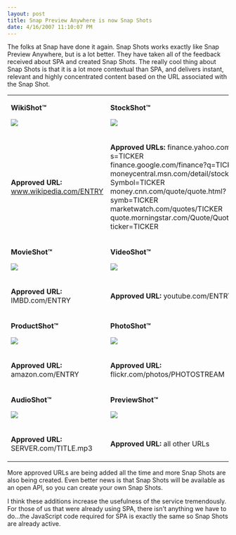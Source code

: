 ```yaml
---
layout: post
title: Snap Preview Anywhere is now Snap Shots
date: 4/16/2007 11:10:07 PM
---
```


The folks at Snap have done it again. Snap Shots works exactly like Snap Preview Anywhere, but is a lot better. They have taken all of the feedback received about SPA and created Snap Shots. The really cool thing about Snap Shots is that it is a lot more contextual than SPA, and delivers instant, relevant and highly concentrated content based on the URL associated with the Snap Shot.
 <table align="center"> <tbody> <tr> <td> 

**WikiShot™**  

![](http://blog.snap.com/wp-content/uploads/WikiShot.jpg) 
</td> <td> 

**StockShot™**  

![](http://blog.snap.com/wp-content/uploads/StockShot.jpg) 
</td></tr> <tr> <td> 

**Approved URL:** www.wikipedia.com/ENTRY 
</td> <td> 

**Approved URLs:** finance.yahoo.com/q?s=TICKER  
finance.google.com/finance?q=TICKER  
moneycentral.msn.com/detail/stock_quote?Symbol=TICKER  
money.cnn.com/quote/quote.html?symb=TICKER  
marketwatch.com/quotes/TICKER  
quote.morningstar.com/Quote/Quote.aspx?ticker=TICKER 
</td></tr> <tr> <td> 

**MovieShot™**  

![](http://blog.snap.com/wp-content/uploads/MovieShot.jpg) 
</td> <td> 

**VideoShot™**  

![](http://blog.snap.com/wp-content/uploads/VideoShot.jpg) 
</td></tr> <tr> <td> 

**Approved URL:** IMBD.com/ENTRY 
</td> <td> 

**Approved URL:** youtube.com/ENTRY 
</td></tr> <tr> <td> 

**ProductShot™**  

![](http://blog.snap.com/wp-content/uploads/ProductShot.jpg) 
</td> 

 <td> 

**PhotoShot™**  

![](http://blog.snap.com/wp-content/uploads/PhotoShot.jpg) 
</td> 

</tr> <tr> <td> 

**Approved URL:** amazon.com/ENTRY 
</td> <td> 

**Approved URL:** flickr.com/photos/PHOTOSTREAM 
</td></tr> <tr> <td> 

**AudioShot™**  

![](http://blog.snap.com/wp-content/uploads/AudioShot.jpg) 
</td> <td> 

**PreviewShot™**  

![](http://blog.snap.com/wp-content/uploads/PreviewShot.jpg) 
</td></tr> <tr> <td> 

**Approved URL:** SERVER.com/TITLE.mp3 
</td> <td> 

**Approved URL:** all other URLs 
</td></tr></tbody></table> 

More approved URLs are being added all the time and more Snap Shots are also being created. Even better news is that Snap Shots will be available as an open API, so you can create your own Snap Shots. 

I think these additions increase the usefulness of the service tremendously. For those of us that were already using SPA, there isn't anything we have to do...the JavaScript code required for SPA is exactly the same so Snap Shots are already active.
